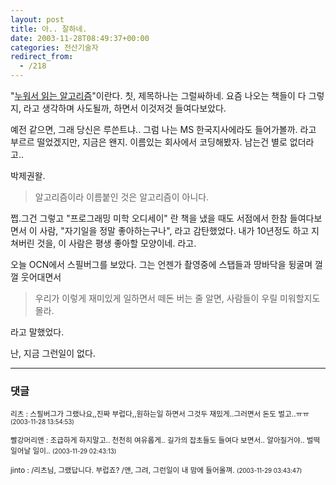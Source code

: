 ```yaml
---
layout: post
title: 아.. 잘하네.
date: 2003-11-28T08:49:37+00:00
categories: 전산기술자
redirect_from:
  - /218
---
```


"<a href="http://www.hanbitbook.co.kr/look.htm?book_code=031127-00001" target="bb">누워서 읽는 알고리즘</a>"이란다. 칫, 제목하나는 그럴싸하네. 요즘 나오는 책들이 다 그렇지, 라고 생각하며 사도될까, 하면서 이것저것 들여다보았다.

예전 같으면, 그래 당신은 루쓴트냐.. 그럼 나는 MS 한국지사에라도 들어가볼까. 라고 부르르 떨었겠지만, 지금은 왠지. 이름있는 회사에서 코딩해봤자. 남는건 별로 없더라고..

박제권왈.

> 알고리즘이라 이름붙인 것은 알고리즘이 아니다.

쩝.그건 그렇고 "프로그래밍 미학 오디세이" 란 책을 냈을 때도 서점에서 한참 들여다보면서 이 사람, "자기일을 정말 좋아하는구나", 라고 감탄했었다. 내가 10년정도 하고 지쳐버린 것을, 이 사람은 평생 좋아할 모양이네. 라고.

오늘 OCN에서 스필버그를 보았다. 그는 언젠가 촬영중에 스탭들과 땅바닥을 뒹굴며 껄껄 웃어대면서

> 우리가 이렇게 재미있게 일하면서 떼돈 버는 줄 알면, 사람들이 우릴 미워할지도 몰라.

라고 말했었다.

난, 지금 그런일이 없다.



* * *

### 댓글



<!--- cmt:474 --->
<!--- mail: --->
<!--- parent:0 --->

<small class=comment>리츠 : 스필버그가 그랬나요,,진짜 부럽다,,원하는일 하면서 그것두 재밌게..그러면서 돈도 벌고..ㅠㅠ <small>(2003-11-28 13:54:53)</small></small>


<!--- cmt:475 --->
<!--- mail: --->
<!--- parent:0 --->

<small class=comment>빨강머리앤 : 조급하게 하지말고.. 천천히 여유롭게.. 길가의 잡초들도 들여다 보면서..  알아질거야.. 벌떡 일어날 일이.. <small>(2003-11-29 02:43:13)</small></small>


<!--- cmt:476 --->
<!--- mail: --->
<!--- parent:0 --->

<small class=comment>jinto : /리츠님, 그랬답니다. 부럽죠? /앤, 그려, 그런일이 내 맘에 들어올껴. <small>(2003-11-29 03:43:47)</small></small>

